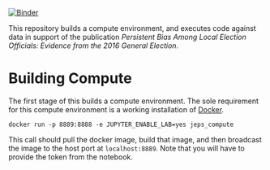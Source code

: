 [![Binder](https://mybinder.org/badge_logo.svg)](https://mybinder.org/v2/gh/d-alex-hughes/persistent-bias/master)

This repository builds a compute environment, and executes code against data in support of the publication _Persistent Bias Among Local Election Officials: Evidence from the 2016 General Election_.

# Building Compute

The first stage of this builds a compute environment. The sole requirement for this compute environment is a working installation of [Docker](https://www.docker.com).

```
docker run -p 8889:8888 -e JUPYTER_ENABLE_LAB=yes jeps_compute
```

This call should pull the docker image, build that image, and then broadcast the image to the host port at `localhost:8889`. Note that you will have to provide the token from the notebook. 
